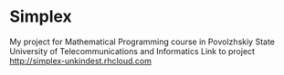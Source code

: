 Simplex
=======

My project for Mathematical Programming course in Povolzhskiy State University of Telecommunications and Informatics
Link to project http://simplex-unkindest.rhcloud.com